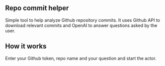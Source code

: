 ## Repo commit helper

Simple tool to help analyze Github repository commits.  It uses Github API to download relevant commits and OpenAI to answer questions asked by the user.


## How it works

Enter your Github token, repo name and your question and start the actor.



